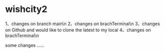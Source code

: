 # wishcity2
1、changes on branch main\n
2、changes on brachTerminal\n
3、changes on Github and would like to clone the latest to my local
4、changes on brachTerminal\n



some changes ......